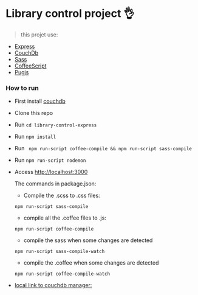 # Library control project :ok_hand:
  > this projet use:

  - [Express](http://expressjs.com/pt-br/)
  - [CouchDb](http://couchdb.apache.org/)
  - [Sass](https://sass-lang.com/)
  - [CoffeeScript](https://coffeescript.org/)
  - [Pugjs](https://pugjs.org/api/getting-started.html)

### How to run

- First install [couchdb](http://couchdb.apache.org/#download)
- Clone this repo
- Run ``` cd library-control-express ```
- Run ``` npm install ```
- Run ``` npm run-script coffee-compile && npm run-script sass-compile```
- Run ``` npm run-script nodemon ```
- Access [http://localhost:3000](http://localhost:3000)

  The commands in package.json:

  - Compile the .scss to .css files:
  ```
  npm run-script sass-compile
  ```

  - compile all the .coffee files to .js:
  ```
  npm run-script coffee-compile
  ```

  - compile the sass when some changes are detected
  ```
  npm run-script sass-compile-watch
  ```

  - compile the .coffee when some changes are detected
  ```
  npm run-script coffee-compile-watch
  ```

- [local link to couchdb manager: ](http://127.0.0.1:5984/_utils/#/_all_dbs)
